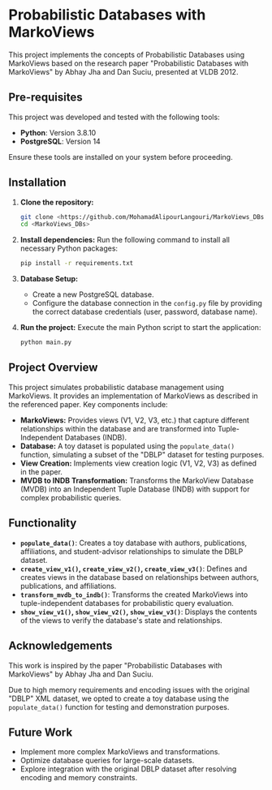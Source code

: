 # Probabilistic Databases with MarkoViews

This project implements the concepts of Probabilistic Databases using MarkoViews based on the research paper "Probabilistic Databases with MarkoViews" by Abhay Jha and Dan Suciu, presented at VLDB 2012.

## Pre-requisites

This project was developed and tested with the following tools:
- **Python**: Version 3.8.10
- **PostgreSQL**: Version 14

Ensure these tools are installed on your system before proceeding.

## Installation

1. **Clone the repository:**
    ```bash
    git clone <https://github.com/MohamadAlipourLangouri/MarkoViews_DBs>
    cd <MarkoViews_DBs>
    ```

2. **Install dependencies:**
    Run the following command to install all necessary Python packages:
    ```bash
    pip install -r requirements.txt
    ```

3. **Database Setup:**
    - Create a new PostgreSQL database.
    - Configure the database connection in the `config.py` file by providing the correct database credentials (user, password, database name).

4. **Run the project:**
    Execute the main Python script to start the application:
    ```bash
    python main.py
    ```

## Project Overview

This project simulates probabilistic database management using MarkoViews. It provides an implementation of MarkoViews as described in the referenced paper. Key components include:

- **MarkoViews:** Provides views (V1, V2, V3, etc.) that capture different relationships within the database and are transformed into Tuple-Independent Databases (INDB).
- **Database:** A toy dataset is populated using the `populate_data()` function, simulating a subset of the "DBLP" dataset for testing purposes.
- **View Creation:** Implements view creation logic (V1, V2, V3) as defined in the paper.
- **MVDB to INDB Transformation:** Transforms the MarkoView Database (MVDB) into an Independent Tuple Database (INDB) with support for complex probabilistic queries.

## Functionality

- **`populate_data()`**: Creates a toy database with authors, publications, affiliations, and student-advisor relationships to simulate the DBLP dataset.
- **`create_view_v1()`, `create_view_v2()`, `create_view_v3()`**: Defines and creates views in the database based on relationships between authors, publications, and affiliations.
- **`transform_mvdb_to_indb()`**: Transforms the created MarkoViews into tuple-independent databases for probabilistic query evaluation.
- **`show_view_v1()`, `show_view_v2()`, `show_view_v3()`**: Displays the contents of the views to verify the database's state and relationships.

## Acknowledgements

This work is inspired by the paper "Probabilistic Databases with MarkoViews" by Abhay Jha and Dan Suciu. 

Due to high memory requirements and encoding issues with the original "DBLP" XML dataset, we opted to create a toy database using the `populate_data()` function for testing and demonstration purposes. 

## Future Work

- Implement more complex MarkoViews and transformations.
- Optimize database queries for large-scale datasets.
- Explore integration with the original DBLP dataset after resolving encoding and memory constraints.
